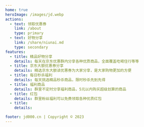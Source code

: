 ```yaml
---
home: true
heroImage: /images/jd.webp
actions:
  - text: 领取优惠券
    link: /about
    type: primary
  - text: 好物分享
    link: /share/niunai.md
    type: secondary
features:
  - title: 精品好物分享
    details: 每天在京东优惠群内分享各种优质商品，全面覆盖吃喝住行等等
  - title: 京东大额优惠券分享
    details: 精选京东大额读优惠券为大家分享，是大家购物更加的方便
  - title: 每日秒杀福利
    details: 每天挑选精品秒杀商品，限时秒杀先到先得
  - title: 福利商品
    details: 群里不定时分享福利商品，5元以内购买超级划算的商品
  - title: 红包
    details: 群里粉丝福利可以免费领取各种优质红包
  - title:
    details:

footer: jd000.cn | Copyright © 2023
---
```

